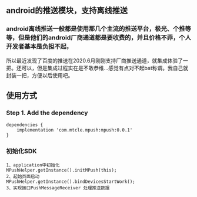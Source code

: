 ## android的推送模块，支持离线推送
### android离线推送一般都是使用那几个主流的推送平台，极光、个推等等，但是他们的android厂商通道都是要收费的，并且价格不菲，个人开发者基本是负担不起，
所以最近发现了百度的推送在2020.6月刚刚支持厂商推送通道，就集成体验了一把。还可以，但是集成过程实在是不敢恭维...感觉有点对不起bat称谓。我自己就封装一把，方便以后使用吧。

## 使用方式
### Step 1.  Add the dependency
    dependencies {	
        implementation 'com.mtcle.mpush:mpush:0.0.1'
	}   
### 初始化SDK
```
1、application中初始化
MPushHelper.getInstance().initMPush(this);
2、起始页面启动
MPushHelper.getInstance().bindDevicesStartWork();
3、实现接口PushMessageReceiver 处理推送数据
```
